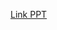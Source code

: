 [Link PPT](https://docs.google.com/presentation/d/16PpES-slJjjASSGt7525i7eOLcnaB9Z8cX74xG16tSQ/edit?usp=sharing)
